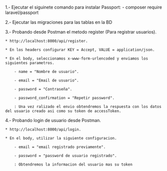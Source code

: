 1.- Ejecutar el siguinete comando para instalar Passport:
    - composer require laravel/passport
    
2.- Ejecutar las migraciones para las tablas en la BD

3.- Probando desde Postman el metodo register (Para registrar usuarios). 

    * http://localhost:8000/api/register. 
    
    * En los headers configurar KEY = Accept, VALUE = application/json. 
    
    * En el body, seleccionamos x-www-form-urlencoded y enviamos los siguientes parametros. 
    
        - name = "Nombre de usuario". 
        
        - email = "Email de usuario". 
        
        - password = "Contraseña". 
        
        - password_confirmation = "Repetir password". 
        
        : Una vez ralizado el envio obtendremos la respuesta con los datos del usuario creado asi como su token de accessToken. 
        
4.- Probando login de usuario desde Postman. 

    * http://localhost:8000/api/login. 
    
    * En el body, utilizar la siguiente configuracion. 
    
        - email = "email registrado previamente". 
        
        - password = "password de usuario registrado". 
        
        : Obtendremos la informacion del usuario mas su token

